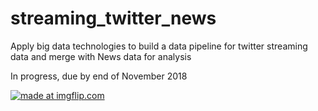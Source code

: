 # streaming_twitter_news
Apply big data technologies to build a data pipeline for twitter streaming data and merge with News data for analysis

In progress, due by end of November 2018

<a href="https://imgflip.com/gif/2mqq2e"><img src="https://i.imgflip.com/2mqq2e.gif" title="made at imgflip.com"/></a>

